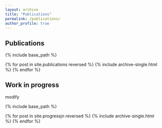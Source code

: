 ```yaml
---
layout: archive
title: "Publications"
permalink: /publications/
author_profile: true
---
```


## Publications

{% include base_path %}

{% for post in site.publications reversed %}
  {% include archive-single.html %}
{% endfor %}

## Work in progress

modify 

{% include base_path %}

{% for post in site.progressjn reversed %}
  {% include archive-single.html %}
{% endfor %}
